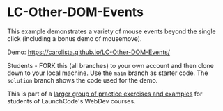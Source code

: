 # LC-Other-DOM-Events

This example demonstrates a variety of mouse events beyond the single click (including a bonus demo of mousemove).

Demo: https://carolista.github.io/LC-Other-DOM-Events/

Students - FORK this (all branches) to your own account and then clone down to your local machine. Use the `main` branch as starter code. The `solution` branch shows the code used for the demo.

This is part of a [larger group of practice exercises and examples](https://carolista.github.io/student-resources/) for students of LaunchCode's WebDev courses.
